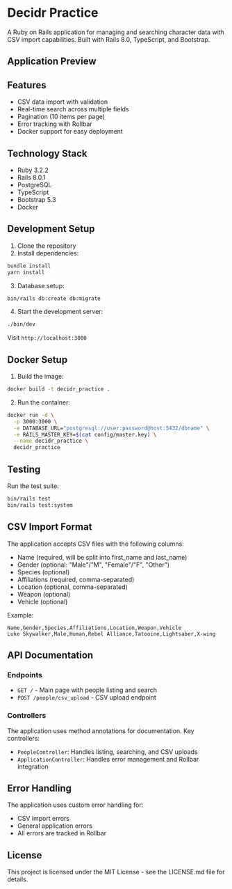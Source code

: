 # Decidr Practice

A Ruby on Rails application for managing and searching character data with CSV import capabilities. Built with Rails 8.0, TypeScript, and Bootstrap.

## Application Preview

## Features

- CSV data import with validation
- Real-time search across multiple fields
- Pagination (10 items per page)
- Error tracking with Rollbar
- Docker support for easy deployment

## Technology Stack

- Ruby 3.2.2
- Rails 8.0.1
- PostgreSQL
- TypeScript
- Bootstrap 5.3
- Docker

## Development Setup

1. Clone the repository
2. Install dependencies:

```bash
bundle install
yarn install
```

3. Database setup:
```bash
bin/rails db:create db:migrate
```

4. Start the development server:
```bash
./bin/dev
```

Visit `http://localhost:3000`

## Docker Setup

1. Build the image:
```bash
docker build -t decidr_practice .
```

2. Run the container:
```bash
docker run -d \
  -p 3000:3000 \
  -e DATABASE_URL="postgresql://user:password@host:5432/dbname" \
  -e RAILS_MASTER_KEY=$(cat config/master.key) \
  --name decidr_practice \
  decidr_practice
```

## Testing

Run the test suite:
```bash
bin/rails test
bin/rails test:system
```

## CSV Import Format

The application accepts CSV files with the following columns:
- Name (required, will be split into first_name and last_name)
- Gender (optional: "Male"/"M", "Female"/"F", "Other")
- Species (optional)
- Affiliations (required, comma-separated)
- Location (optional, comma-separated)
- Weapon (optional)
- Vehicle (optional)

Example:
```csv
Name,Gender,Species,Affiliations,Location,Weapon,Vehicle
Luke Skywalker,Male,Human,Rebel Alliance,Tatooine,Lightsaber,X-wing
```

## API Documentation

### Endpoints

- `GET /` - Main page with people listing and search
- `POST /people/csv_upload` - CSV upload endpoint

### Controllers

The application uses method annotations for documentation. Key controllers:

- `PeopleController`: Handles listing, searching, and CSV uploads
- `ApplicationController`: Handles error management and Rollbar integration

## Error Handling

The application uses custom error handling for:
- CSV import errors
- General application errors
- All errors are tracked in Rollbar

## License

This project is licensed under the MIT License - see the LICENSE.md file for details.
